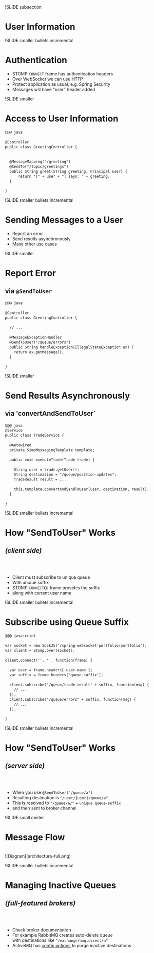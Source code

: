 !SLIDE subsection
# User Information

!SLIDE smaller bullets incremental
# Authentication

* STOMP `CONNECT` frame has authentication headers
* Over WebSocket we can use HTTP
* Protect application as usual, e.g. Spring Security
* Messages will have "user" header added

!SLIDE smaller
# Access to User Information


    @@@ java

    @Controller
    public class GreetingController {


      @MessageMapping("/greeting")
      @SendTo("/topic/greetings")
      public String greet(String greeting, Principal user) {
          return "[" + user + "] says: " + greeting;
      }

    }

!SLIDE smaller bullets incremental
# Sending Messages to a User

* Report an error
* Send results asynchronously
* Many other use cases

!SLIDE smaller
# Report Error
## via `@SendToUser`

    @@@ java

    @Controller
    public class GreetingController {

      // ...

      @MessageExceptionHandler
      @SendToUser("/queue/errors")
      public String handleException(IllegalStateException ex) {
        return ex.getMessage();
      }

    }

!SLIDE smaller
# Send Results Asynchronously
## via 'convertAndSendToUser`
    @@@ java
    @Service
    public class TradeService {

      @Autowired
      private SimpMessagingTemplate template;

      public void executeTrade(Trade trade) {

        String user = trade.getUser();
        String destination = "/queue/position-updates";
        TradeResult result = ...

        this.template.convertAndSendToUser(user, destination, result);
      }

    }

!SLIDE smaller bullets incremental
# How "SendToUser" Works
## _(client side)_
<br><br>
* Client must subscribe to unique queue
* With unique suffix
* STOMP `CONNECTED` frame provides the suffix
* along with current user name

!SLIDE smaller bullets incremental
# Subscribe using Queue Suffix

    @@@ javascript

    var socket = new SockJS('/spring-websocket-portfolio/portfolio');
    var client = Stomp.over(socket);

    client.connect('', '', function(frame) {

      var user = frame.headers['user-name'];
      var suffix = frame.headers['queue-suffix'];

      client.subscribe("/queue/trade-result" + suffix, function(msg) {
        // ...
      });
      client.subscribe("/queue/errors" + suffix, function(msg) {
        // ...
      });

    }

!SLIDE smaller bullets incremental
# How "SendToUser" Works
## _(server side)_
<br><br>
* When you use `@SendToUser("/queue/a")`
* Resulting destination is `"/user/{user}/queue/a"`
* This is resolved to `"/queue/a/"` + `unique queue-suffix`
* and then sent to broker channel


!SLIDE small center
# Message Flow
<br>
![Diagram](architecture-full.png)

!SLIDE smaller bullets incremental
# Managing Inactive Queues
## _(full-featured brokers)_
<br><br>
* Check broker documentation
* For example RabbitMQ creates auto-delete queue<br>with destinations like `"/exchange/amq.direct/a"`
* ActiveMQ has [config options](http://activemq.apache.org/delete-inactive-destinations.html) to purge inactive destinations


